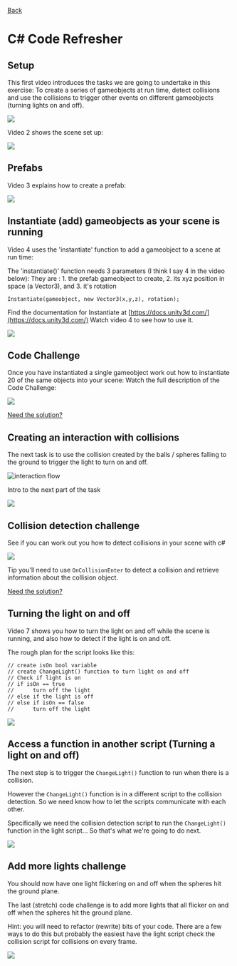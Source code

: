 [Back](README.md)

# C# Code Refresher

## Setup

This first video introduces the tasks we are going to undertake in this exercise:
To create a series of gameobjects at run time, detect collisions and use the collisions to trigger other events on different gameobjects (turning lights on and off).

[<img src="images/code-refresher-1.jpg">](https://uwe.cloud.panopto.eu/Panopto/Pages/Viewer.aspx?id=8e41e24c-367c-49c7-a7b2-b201015b619c&start=0)

Video 2 shows the scene set up:

[<img src="images/code-refresher-2.jpg">](https://uwe.cloud.panopto.eu/Panopto/Pages/Viewer.aspx?id=06912c60-ef61-40a2-84a4-b2010160bdbc&start=0)


## Prefabs
Video 3 explains how to create a prefab:

[<img src="images/code-refresher-3.jpg">](https://uwe.cloud.panopto.eu/Panopto/Pages/Viewer.aspx?id=ed46776a-1729-447c-8e89-b2010162e642&start=0)

## Instantiate (add) gameobjects as your scene is running
Video 4 uses the 'instantiate' function to add a gameobject to a scene at run time:

The  'instantiate()' function needs 3 parameters (I think I say 4 in the video below):
They are : 1. the prefab gameobject to create, 2. its xyz position in space (a Vector3), and 3. it's rotation

    Instantiate(gameobject, new Vector3(x,y,z), rotation);

Find the  documentation for Instantiate at [https://docs.unity3d.com/](https://docs.unity3d.com/) 
Watch  video 4 to see how to use it. 

[<img src="images/code-refresher-4.jpg">](https://uwe.cloud.panopto.eu/Panopto/Pages/Viewer.aspx?id=52a65920-4bce-4bb3-aeb0-b20101648a53&start=0)

## Code Challenge

Once you have instantiated a single gameobject work out how to instantiate 20 of the same objects into your scene:
Watch the full description of the Code Challenge:

[<img src="images/code-refresher-4.1.jpg">](https://uwe.cloud.panopto.eu/Panopto/Pages/Viewer.aspx?id=ba59dd76-a3d4-4ab5-891d-b2010170eaef&start=0)

[Need the solution?](https://uwe.cloud.panopto.eu/Panopto/Pages/Viewer.aspx?id=e0bddfca-7769-4715-9b5a-b201016f069d)

## Creating an interaction with collisions

The next task is to use the collision created by the balls / spheres falling to the ground to trigger the light to turn on and off.

![interaction flow](images/interaction-flow-1.png)

Intro to the next part of the task

[<img src="images/code-refresher-5.jpg">](https://uwe.cloud.panopto.eu/Panopto/Pages/Viewer.aspx?id=7b3a43c7-2e03-4d99-b104-b20201168c30&start=0)

## Collision detection challenge

See if you can work out you how to detect collisions in your scene with c#

[<img src="images/code-refresher-6.jpg">](https://uwe.cloud.panopto.eu/Panopto/Pages/Viewer.aspx?id=de455367-9454-4008-81a4-b33d00ff8d1a)

Tip you'll need to use `OnCollisionEnter` to detect a collision and retrieve information about the collision object.

[Need the solution?](https://uwe.cloud.panopto.eu/Panopto/Pages/Viewer.aspx?id=604c37fc-f50c-4481-abbb-b20201198cf3)

## Turning the light on and off
Video 7 shows you how to turn the light on and off while the scene is running, and also how to detect if the light is on and off.

The rough plan for the script looks like this:

    // create isOn bool variable
    // create ChangeLight() function to turn light on and off
    // Check if light is on 
    // if isOn == true 
    //		turn off the light
    // else if the light is off 
    // else if isOn == false 
    //		turn off the light

[<img src="images/code-refresher-7.jpg">](https://uwe.cloud.panopto.eu/Panopto/Pages/Viewer.aspx?id=8d383c54-1f52-44ac-83e7-b20300faba59&start=0)

## Access a function in another script (Turning a light on and off)
The next step is to trigger the `ChangeLight()` function to run when there is a collision.

However  the `ChangeLight()` function is in a different script to the collision detection.
So we need know how to let the scripts communicate with each other. 

Specifically we need the collision detection script to run the `ChangeLight()` function in the light script...  So that's what we're going to do next.

[<img src="images/code-refresher-8.0.jpg">](https://uwe.cloud.panopto.eu/Panopto/Pages/Viewer.aspx?id=61c114ae-2c23-4ceb-889d-b2030100f505&start=0)


## Add more lights  challenge
You should now have one light flickering on and off when the spheres hit the ground plane.

The last (stretch) code challenge is to add more lights that all flicker on and off when the spheres hit the ground plane.

Hint: you will need to refactor (rewrite) bits of your code. There are a few ways to do this but probably the easiest have the light script check the collision script for collisions on every frame.

[<img src="images/code-refresher-8.1.jpg">](https://uwe.cloud.panopto.eu/Panopto/Pages/Viewer.aspx?id=ea4b51a1-ec0a-44ee-b6cc-b203011340cb&start=0)
